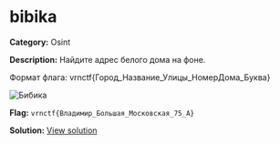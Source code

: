 # bibika

**Category:** Osint

**Description:**
Найдите адрес белого дома на фоне.

Формат флага: vrnctf{Город_Название_Улицы_НомерДома_Буква}

![Бибика](https://sun9-54.userapi.com/impg/WmyguTHP0VEocHh-1m50ghd8baAku3HWXSNbBQ/bbLGIjIpQXE.jpg?size=1280x591&quality=95&sign=df8bc2f4e69d1935f5642e79d76d7bea&type=album)


**Flag:** `vrnctf{Владимир_Большая_Московская_75_A}`

**Solution:** [View solution](solution)

